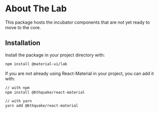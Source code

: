 # About The Lab

<p class="description">This package hosts the incubator components that are not yet ready to move to the core.</p>

## Installation

Install the package in your project directory with:

```sh
npm install @material-ui/lab
```

If you are not already using React-Material in your project, you can add it with:

```sh
// with npm
npm install @6thquake/react-material

// with yarn
yarn add @6thquake/react-material
```
